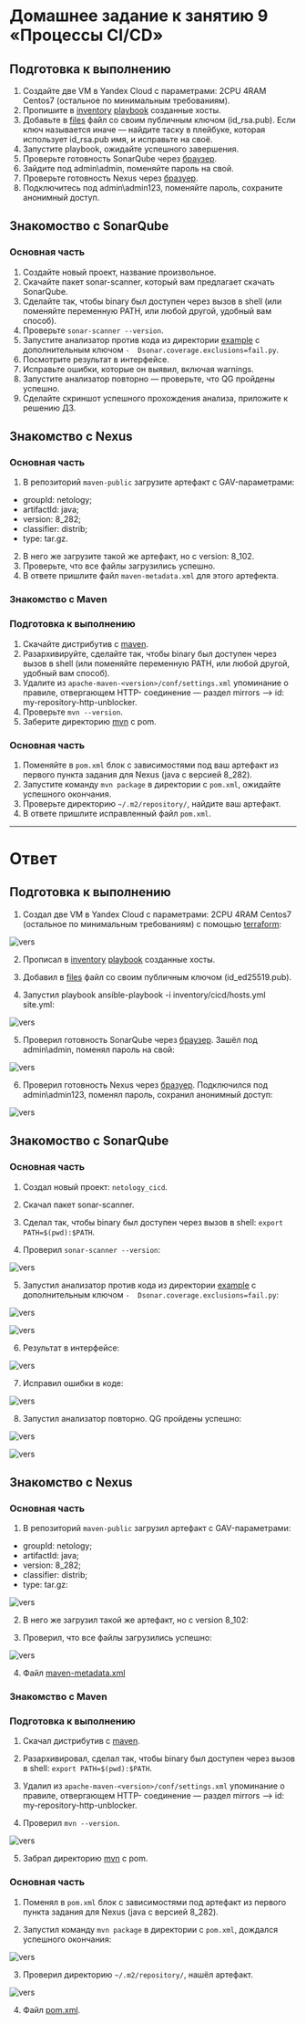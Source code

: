 # Домашнее задание к занятию 9 «Процессы CI/CD»

## Подготовка к выполнению

1. Создайте две VM в Yandex Cloud с параметрами: 2CPU 4RAM Centos7 (остальное по минимальным требованиям).
2. Пропишите в [inventory](./infrastructure/inventory/cicd/hosts.yml) [playbook](./infrastructure/site.yml) созданные хосты.
3. Добавьте в [files](./infrastructure/files/) файл со своим публичным ключом (id_rsa.pub). Если ключ называется иначе — найдите таску в плейбуке, которая использует id_rsa.pub имя, и исправьте на своё.
4. Запустите playbook, ожидайте успешного завершения.
5. Проверьте готовность SonarQube через [браузер](http://localhost:9000).
6. Зайдите под admin\admin, поменяйте пароль на свой.
7. Проверьте готовность Nexus через [бразуер](http://localhost:8081).
8. Подключитесь под admin\admin123, поменяйте пароль, сохраните анонимный доступ.

## Знакомоство с SonarQube

### Основная часть

1. Создайте новый проект, название произвольное.
2. Скачайте пакет sonar-scanner, который вам предлагает скачать SonarQube.
3. Сделайте так, чтобы binary был доступен через вызов в shell (или поменяйте переменную PATH, или любой другой, удобный вам способ).
4. Проверьте `sonar-scanner --version`.
5. Запустите анализатор против кода из директории [example](./example) с дополнительным ключом `-  Dsonar.coverage.exclusions=fail.py`.
6. Посмотрите результат в интерфейсе.
7. Исправьте ошибки, которые он выявил, включая warnings.
8. Запустите анализатор повторно — проверьте, что QG пройдены успешно.
9. Сделайте скриншот успешного прохождения анализа, приложите к решению ДЗ.

## Знакомство с Nexus

### Основная часть

1. В репозиторий `maven-public` загрузите артефакт с GAV-параметрами:

- groupId: netology;
- artifactId: java;
- version: 8_282;
- classifier: distrib;
- type: tar.gz.

2. В него же загрузите такой же артефакт, но с version: 8_102.
3. Проверьте, что все файлы загрузились успешно.
4. В ответе пришлите файл `maven-metadata.xml` для этого артефекта.

### Знакомство с Maven

### Подготовка к выполнению

1. Скачайте дистрибутив с [maven](https://maven.apache.org/download.cgi).
2. Разархивируйте, сделайте так, чтобы binary был доступен через вызов в shell (или поменяйте переменную PATH, или любой другой, удобный вам способ).
3. Удалите из `apache-maven-<version>/conf/settings.xml` упоминание о правиле, отвергающем HTTP- соединение — раздел mirrors —> id: my-repository-http-unblocker.
4. Проверьте `mvn --version`.
5. Заберите директорию [mvn](./mvn) с pom.

### Основная часть

1. Поменяйте в `pom.xml` блок с зависимостями под ваш артефакт из первого пункта задания для Nexus (java с версией 8_282).
2. Запустите команду `mvn package` в директории с `pom.xml`, ожидайте успешного окончания.
3. Проверьте директорию `~/.m2/repository/`, найдите ваш артефакт.
4. В ответе пришлите исправленный файл `pom.xml`.

---

# Ответ

## Подготовка к выполнению

1. Создал две VM в Yandex Cloud с параметрами: 2CPU 4RAM Centos7 (остальное по минимальным требованиям) с помощью [terraform](https://github.com/IlyaAnikeev/devops-netology/tree/main/09-ci-03-cicd_homework/code/terraform):

![vers](img/1_1_create_vm.png)

2. Прописал в [inventory](./infrastructure/inventory/cicd/hosts.yml) [playbook](./infrastructure/site.yml) созданные хосты.

3. Добавил в [files](./infrastructure/files/) файл со своим публичным ключом (id_ed25519.pub).

4. Запустил playbook ansible-playbook -i inventory/cicd/hosts.yml site.yml:

![vers](img/1_2_playbook.png)

5. Проверил готовность SonarQube через [браузер](http://51.250.65.73:9000). Зашёл под admin\admin, поменял пароль на свой:

![vers](img/1_3_SonarQube.png)

6. Проверил готовность Nexus через [бразуер](http://84.252.130.224:8081). Подключился под admin\admin123, поменял пароль, сохранил анонимный доступ:

![vers](img/1_4_Nexus.png)

## Знакомоство с SonarQube

### Основная часть

1. Создал новый проект: `netology_cicd`.

2. Скачал пакет sonar-scanner.

3. Сделал так, чтобы binary был доступен через вызов в shell: `export PATH=$(pwd):$PATH`.

4. Проверил `sonar-scanner --version`:

![vers](img/1_5_scan_vers.png)

5. Запустил анализатор против кода из директории [example](./example) с дополнительным ключом `-  Dsonar.coverage.exclusions=fail.py`:

![vers](img/1_6_1_scaner_code.png)

![vers](img/1_6_2_scaner_code.png)

6. Результат в интерфейсе:

![vers](img/1_7_browse.png)

7. Исправил ошибки в коде:

![vers](img/1_8_code_correct.png)

8. Запустил анализатор повторно. QG пройдены успешно:

![vers](img/1_9_1_code_correct2.png)

![vers](img/1_9_2_code_correct2.png)

## Знакомство с Nexus

### Основная часть

1. В репозиторий `maven-public` загрузил артефакт с GAV-параметрами:

- groupId: netology;
- artifactId: java;
- version: 8_282;
- classifier: distrib;
- type: tar.gz:

![vers](img/1_10_1_nex_java.png)

2. В него же загрузил такой же артефакт, но с version 8_102:

3. Проверил, что все файлы загрузились успешно:

![vers](img/1_10_2_nex_java.png)

4. Файл [maven-metadata.xml](https://github.com/IlyaAnikeev/devops-netology/tree/main/09-ci-03-cicd_homework/code/mvn)

### Знакомство с Maven

### Подготовка к выполнению

1. Скачал дистрибутив с [maven](https://maven.apache.org/download.cgi).

2. Разархивировал, сделал так, чтобы binary был доступен через вызов в shell: `export PATH=$(pwd):$PATH`.

3. Удалил из `apache-maven-<version>/conf/settings.xml` упоминание о правиле, отвергающем HTTP- соединение — раздел mirrors —> id: my-repository-http-unblocker.

4. Проверил `mvn --version`.

![vers](img/1_11_mvn_vers.png)

5. Забрал директорию [mvn](./mvn) с pom.

### Основная часть

1. Поменял в `pom.xml` блок с зависимостями под артефакт из первого пункта задания для Nexus (java с версией 8_282).

2. Запустил команду `mvn package` в директории с `pom.xml`, дождался успешного окончания:

![vers](img/1_12_mvn_pack.png)

3. Проверил директорию `~/.m2/repository/`, нашёл артефакт.

![vers](img/1_13_art.png)

4. Файл [pom.xml](https://github.com/IlyaAnikeev/devops-netology/tree/main/09-ci-03-cicd_homework/code/mvn).
